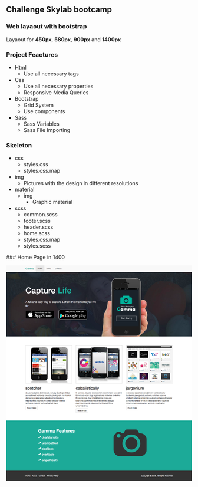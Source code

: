 ## Challenge Skylab bootcamp

### Web layaout with bootstrap

Layaout for **450px**, **580px**, **900px** and **1400px**


### Project Feactures

- Html
    - Use all necessary tags
- Css
	- Use all necessary properties
    - Responsive Media Queries
- Bootstrap 
    - Grid System
    - Use components
- Sass 
    - Sass Variables
    - Sass File Importing


### Skeleton

- css
    - styles.css
    - styles.css.map
- img
    - Pictures with the design in different resolutions
- material
	- img
	    - Graphic material
- scss
    - common.scss
    - footer.scss
    - header.scss
    - home.scss
    - styles.css.map
    - styles.scss

### Home Page in 1400

![img/home-1400](img/home-1400.png)